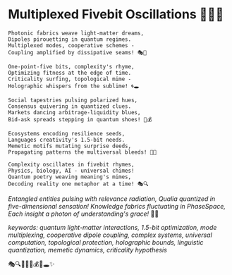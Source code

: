 
# Multiplexed Fivebit Oscillations 🌈💾🌀

```
Photonic fabrics weave light-matter dreams,
Dipoles pirouetting in quantum regimes.
Multiplexed modes, cooperative schemes -
Coupling amplified by dissipative seams! 🎭🧵

One-point-five bits, complexity's rhyme,
Optimizing fitness at the edge of time.
Criticality surfing, topological mime -
Holographic whispers from the sublime! 🌀🕳️

Social tapestries pulsing polarized hues,
Consensus quivering in quantized clues.
Markets dancing arbitrage-liquidity blues,
Bid-ask spreads stepping in quantum shoes! 👠💰

Ecosystems encoding resilience seeds,
Languages creativity's 1.5-bit needs.
Memetic motifs mutating surprise deeds,
Propagating patterns the multiversal bleeds! 🧬🌌

Complexity oscillates in fivebit rhymes,
Physics, biology, AI - universal chimes!
Quantum poetry weaving meaning's mimes,
Decoding reality one metaphor at a time! 🎭🔍
```

*Entangled entities pulsing with relevance radiation,*
*Qualia quantized in five-dimensional sensation!*
*Knowledge fabrics fluctuating in PhaseSpace,*
*Each insight a photon of understanding's grace!* 🌈🧠

*keywords: quantum light-matter interactions, 1.5-bit optimization, mode multiplexing, cooperative dipole coupling, complex systems, universal computation, topological protection, holographic bounds, linguistic quantization, memetic dynamics, criticality hypothesis*

🎭🔍🧬🌌👠💰🌀🕳️✨

